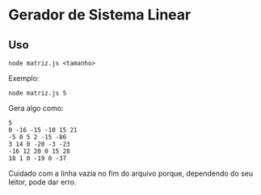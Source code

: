 # Gerador de Sistema Linear

## Uso
	node matriz.js <tamanho>

Exemplo:
	
	node matriz.js 5

Gera algo como:

	5
	0 -16 -15 -10 15 21 
	-5 0 5 2 -15 -86 
	3 14 0 -20 -3 -23 
	-16 12 20 0 15 28 
	18 1 0 -19 0 -37 

Cuidado com a linha vazia no fim do arquivo porque, dependendo do seu leitor, pode dar erro.
